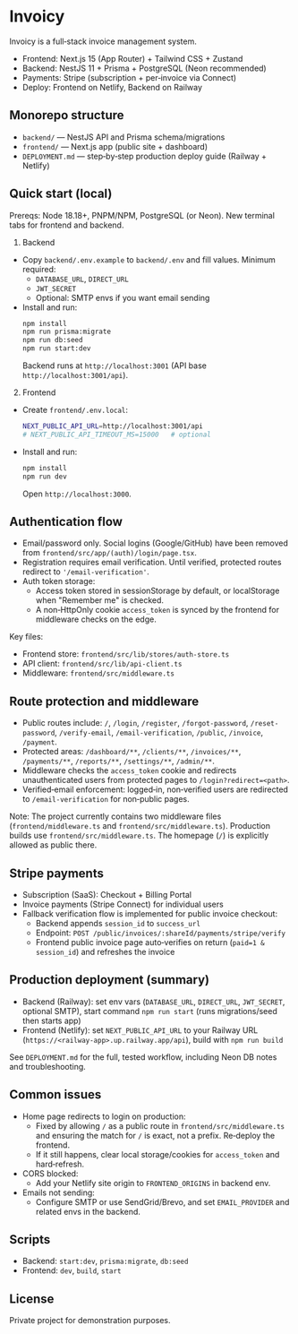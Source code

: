 # Invoicy

Invoicy is a full‑stack invoice management system.

- Frontend: Next.js 15 (App Router) + Tailwind CSS + Zustand
- Backend: NestJS 11 + Prisma + PostgreSQL (Neon recommended)
- Payments: Stripe (subscription + per‑invoice via Connect)
- Deploy: Frontend on Netlify, Backend on Railway


## Monorepo structure

- `backend/` — NestJS API and Prisma schema/migrations
- `frontend/` — Next.js app (public site + dashboard)
- `DEPLOYMENT.md` — step‑by‑step production deploy guide (Railway + Netlify)


## Quick start (local)

Prereqs: Node 18.18+, PNPM/NPM, PostgreSQL (or Neon). New terminal tabs for frontend and backend.

1) Backend
- Copy `backend/.env.example` to `backend/.env` and fill values. Minimum required:
  - `DATABASE_URL`, `DIRECT_URL`
  - `JWT_SECRET`
  - Optional: SMTP envs if you want email sending
- Install and run:
  ```bash
  npm install
  npm run prisma:migrate
  npm run db:seed
  npm run start:dev
  ```
  Backend runs at `http://localhost:3001` (API base `http://localhost:3001/api`).

2) Frontend
- Create `frontend/.env.local`:
  ```bash
  NEXT_PUBLIC_API_URL=http://localhost:3001/api
  # NEXT_PUBLIC_API_TIMEOUT_MS=15000   # optional
  ```
- Install and run:
  ```bash
  npm install
  npm run dev
  ```
  Open `http://localhost:3000`.


## Authentication flow

- Email/password only. Social logins (Google/GitHub) have been removed from `frontend/src/app/(auth)/login/page.tsx`.
- Registration requires email verification. Until verified, protected routes redirect to `'/email-verification'`.
- Auth token storage:
  - Access token stored in sessionStorage by default, or localStorage when "Remember me" is checked.
  - A non‑HttpOnly cookie `access_token` is synced by the frontend for middleware checks on the edge.

Key files:
- Frontend store: `frontend/src/lib/stores/auth-store.ts`
- API client: `frontend/src/lib/api-client.ts`
- Middleware: `frontend/src/middleware.ts`


## Route protection and middleware

- Public routes include: `/`, `/login`, `/register`, `/forgot-password`, `/reset-password`, `/verify-email`, `/email-verification`, `/public`, `/invoice`, `/payment`.
- Protected areas: `/dashboard/**`, `/clients/**`, `/invoices/**`, `/payments/**`, `/reports/**`, `/settings/**`, `/admin/**`.
- Middleware checks the `access_token` cookie and redirects unauthenticated users from protected pages to `/login?redirect=<path>`.
- Verified‑email enforcement: logged‑in, non‑verified users are redirected to `/email-verification` for non‑public pages.

Note: The project currently contains two middleware files (`frontend/middleware.ts` and `frontend/src/middleware.ts`). Production builds use `frontend/src/middleware.ts`. The homepage (`/`) is explicitly allowed as public there.


## Stripe payments

- Subscription (SaaS): Checkout + Billing Portal
- Invoice payments (Stripe Connect) for individual users
- Fallback verification flow is implemented for public invoice checkout:
  - Backend appends `session_id` to `success_url`
  - Endpoint: `POST /public/invoices/:shareId/payments/stripe/verify`
  - Frontend public invoice page auto‑verifies on return (`paid=1 & session_id`) and refreshes the invoice


## Production deployment (summary)

- Backend (Railway): set env vars (`DATABASE_URL`, `DIRECT_URL`, `JWT_SECRET`, optional SMTP), start command `npm run start` (runs migrations/seed then starts app)
- Frontend (Netlify): set `NEXT_PUBLIC_API_URL` to your Railway URL (`https://<railway-app>.up.railway.app/api`), build with `npm run build`

See `DEPLOYMENT.md` for the full, tested workflow, including Neon DB notes and troubleshooting.


## Common issues

- Home page redirects to login on production:
  - Fixed by allowing `/` as a public route in `frontend/src/middleware.ts` and ensuring the match for `/` is exact, not a prefix. Re‑deploy the frontend.
  - If it still happens, clear local storage/cookies for `access_token` and hard‑refresh.
- CORS blocked:
  - Add your Netlify site origin to `FRONTEND_ORIGINS` in backend env.
- Emails not sending:
  - Configure SMTP or use SendGrid/Brevo, and set `EMAIL_PROVIDER` and related envs in the backend.


## Scripts

- Backend: `start:dev`, `prisma:migrate`, `db:seed`
- Frontend: `dev`, `build`, `start`


## License

Private project for demonstration purposes.

